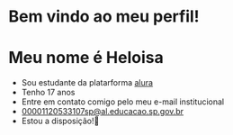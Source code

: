 # Bem vindo ao meu perfil!
# Meu nome é Heloisa
- Sou estudante da platarforma [alura](hhtp://www.alura.com.br)
- Tenho 17 anos
- Entre em contato comigo pelo meu e-mail institucional
- 00001120533107sp@al.educacao.sp.gov.br
- Estou a disposição!🎀
 
